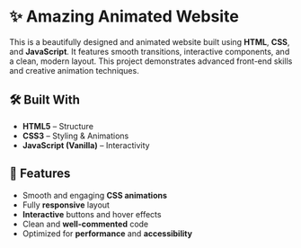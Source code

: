 # ✨ Amazing Animated Website

This is a beautifully designed and animated website built using **HTML**, **CSS**, and **JavaScript**. It features smooth transitions, interactive components, and a clean, modern layout. This project demonstrates advanced front-end skills and creative animation techniques.


## 🛠️ Built With

- **HTML5** – Structure
- **CSS3** – Styling & Animations
- **JavaScript (Vanilla)** – Interactivity

## 🌟 Features

- Smooth and engaging **CSS animations**
- Fully **responsive** layout
- **Interactive** buttons and hover effects
- Clean and **well-commented** code
- Optimized for **performance** and **accessibility**

